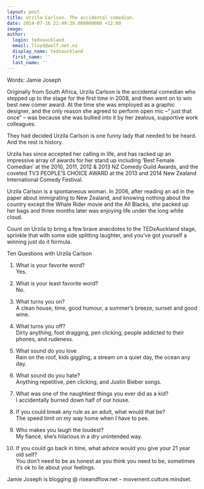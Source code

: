 ```yaml
---
layout: post
title: Urzila Carlson. The accidental comedian.
date: 2014-07-16 22:49:29.000000000 +12:00
image:
author:
  login: tedxauckland
  email: lloyd@wolf.net.nz
  display_name: tedxauckland
  first_name: ''
  last_name: ''
---
```

Words: Jamie Joseph

Originally from South Africa, Urzila Carlson is the accidental comedian who stepped up to the stage for the first time in 2008, and then went on to win best new comer award. At the time she was employed as a graphic designer, and the only reason she agreed to perform open mic –“ just that once” – was because she was bullied into it by her zealous, supportive work colleagues.

They had decided Urzila Carlson is one funny lady that needed to be heard. And the rest is history.

Urzila has since accepted her calling in life, and has racked up an impressive array of awards for her stand up including ‘Best Female Comedian’ at the 2010, 2011, 2012 & 2013 NZ Comedy Guild Awards, and the coveted TV3 PEOPLE’S CHOICE AWARD at the 2013 and 2014 New Zealand International Comedy Festival.

Urzila Carlson is a spontaneous woman. In 2006, after reading an ad in the paper about immigrating to New Zealand, and knowing nothing about the country except the Whale Rider movie and the All Blacks, she packed up her bags and three months later was enjoying life under the long white cloud.

Count on Urzila to bring a few brave anecdotes to the TEDxAuckland stage, sprinkle that with some side splitting laughter, and you’ve got yourself a winning just do it formula.

Ten Questions with Urzila Carlson

1. What is your favorite word?<br />
Yes.

2. What is your least favorite word?<br />
No.

3. What turns you on?<br />
A clean house, time, good humour, a summer’s breeze, sunset and good wine.

4. What turns you off?<br />
Dirty anything, foot dragging, pen clicking, people addicted to their phones, and rudeness.

5. What sound do you love<br />
Rain on the roof, kids giggling, a stream on a quiet day, the ocean any day.

6. What sound do you hate?<br />
Anything repetitive, pen clicking, and Justin Bieber songs.

7. What was one of the naughtiest things you ever did as a kid?<br />
I accidentally burned down half of our house.

8. If you could break any rule as an adult, what would that be?<br />
The speed limit on my way home when I have to pee.

9. Who makes you laugh the loudest?<br />
My fiancé, she’s hilarious in a dry unintended way.

10. If you could go back in time, what advice would you give your 21 year old self?<br />
You don’t need to be as honest as you think you need to be, sometimes it’s ok to lie about your feelings.

Jamie Joseph is blogging @ riseandflow.net – movement.culture.mindset.
